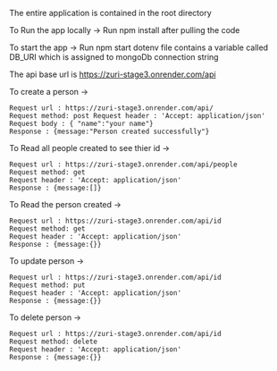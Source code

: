 The entire application is contained in the root directory 

To Run the app locally -> Run npm install after pulling the code 

To start the app -> Run npm start dotenv file contains a variable called DB_URI which is assigned to mongoDb connection string

The api base url is https://zuri-stage3.onrender.com/api 

To create a person -> 

    Request url : https://zuri-stage3.onrender.com/api/
    Request method: post Request header : 'Accept: application/json' 
    Request body : { "name":"your name"} 
    Response : {message:"Person created successfully"}

To Read all people created to see thier id -> 

    Request url : https://zuri-stage3.onrender.com/api/people 
    Request method: get 
    Request header : 'Accept: application/json' 
    Response : {message:[]}

To Read the person created -> 

    Request url : https://zuri-stage3.onrender.com/api/id 
    Request method: get 
    Request header : 'Accept: application/json' 
    Response : {message:{}}

To update person -> 

    Request url : https://zuri-stage3.onrender.com/api/id 
    Request method: put 
    Request header : 'Accept: application/json' 
    Response : {message:{}}

To delete person ->

    Request url : https://zuri-stage3.onrender.com/api/id 
    Request method: delete 
    Request header : 'Accept: application/json' 
    Response : {message:{}}